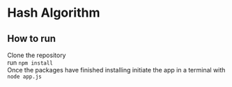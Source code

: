 # Hash Algorithm

## How to run

Clone the repository  
run ```npm install```  
Once the packages have finished installing initiate the app in a terminal with  
```node app.js```  
